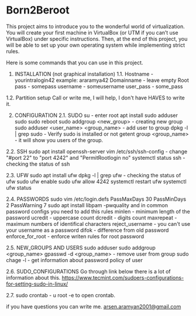 # Born2Beroot
This project aims to introduce you to the wonderful world of virtualization.
You will create your first machine in VirtualBox (or UTM if you can’t use VirtualBox)
under specific instructions. Then, at the end of this project, you will be able to set up
your own operating system while implementing strict rules.


Here is some commands that you can use in this project.

1) INSTALLATION (not graphical installation)
1.1. Hostname - yourintralogin42 example: araramya42
     Domainname - leave empty
     Root pass - somepass
     username - someusername
     user_pass - some_pass

1.2. Partition setup
     Call or write me, I will help, I don't have HAVES to write it.
     
2) CONFIGURATION
2.1. SUDO
su - enter root
apt install sudo 
adduser <username> sudo
sudo reboot
sudo addgroup <new_group> - creating new group
sudo adduser <user_name> <group_name> - add user to group
dpkg -l | grep sudo - Verify sudo is installed or not
getent group <group_name> - it will show you users of the group.

2.2. SSH
sudo apt install openssh-server
vim /etc/ssh/ssh-config - change "#port 22" to "port 4242" and "PermitRootlogin no"
systemctl status ssh - checking the status of ssh

2.3. UFW
sudo apt install ufw
dpkg -l | grep ufw - checking the status of ufw
sudo ufw enable
sudo ufw allow 4242
systemctl restart ufw
systemctl ufw status

     
2.4. PASSWORDS
     sudo vim /etc/login.defs
     PassMaxDays 30
     PassMinDays 2
     PassWarning 7
     sudo apt install libpam -pwquality
     and in common password configs you need to add this rules
     minlen - minimum length of the password
     ucredit - uppercase count
     dcredit - digits count
     maxrepeat - maximum numbers of identifical characters
     reject_username - you can't use your username as a password
     difok - difference from old password
     enforce_for_root - enforce writen rules for root password
    
2.5. NEW_GROUPS AND USERS
     sudo adduser <username>
     sudo addgroup <group_name>
     gpasswd -d <username> <group_name> - remove user from group
     sudo chage -l <username> - get information about password policy of user
     
2.6. SUDO_CONFIGURATIONS
     Go through link below there is a lot of information about this.
     https://www.tecmint.com/sudoers-configurations-for-setting-sudo-in-linux/
     
     
2.7. sudo crontab - u root -e to open crontab.
     
     
     
if you have questions you can write me. arsen.aramyan2001@gmail.com
 
